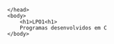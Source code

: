 <html>
    <head>
        <meta charset="UTF-8">
        
    </head>
    <body>
        <h1>LPO1<h1>
        Programas desenvolvidos em C
    </body>
</html>
